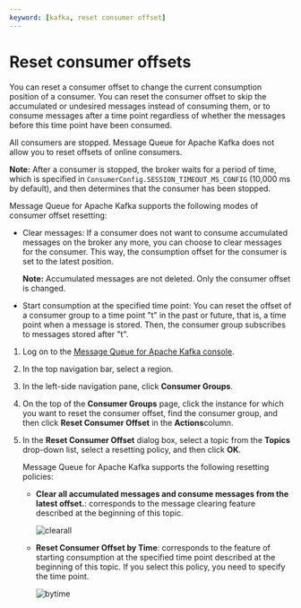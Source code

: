 ```yaml
---
keyword: [kafka, reset consumer offset]
---
```


# Reset consumer offsets

You can reset a consumer offset to change the current consumption position of a consumer. You can reset the consumer offset to skip the accumulated or undesired messages instead of consuming them, or to consume messages after a time point regardless of whether the messages before this time point have been consumed.

All consumers are stopped. Message Queue for Apache Kafka does not allow you to reset offsets of online consumers.

**Note:** After a consumer is stopped, the broker waits for a period of time, which is specified in `ConsumerConfig.SESSION_TIMEOUT_MS_CONFIG` \(10,000 ms by default\), and then determines that the consumer has been stopped.

Message Queue for Apache Kafka supports the following modes of consumer offset resetting:

-   Clear messages: If a consumer does not want to consume accumulated messages on the broker any more, you can choose to clear messages for the consumer. This way, the consumption offset for the consumer is set to the latest position.

    **Note:** Accumulated messages are not deleted. Only the consumer offset is changed.

-   Start consumption at the specified time point: You can reset the offset of a consumer group to a time point "t" in the past or future, that is, a time point when a message is stored. Then, the consumer group subscribes to messages stored after "t".

1.  Log on to the [Message Queue for Apache Kafka console](https://kafka.console.aliyun.com).

2.  In the top navigation bar, select a region.

3.  In the left-side navigation pane, click **Consumer Groups**.

4.  On the top of the **Consumer Groups** page, click the instance for which you want to reset the consumer offset, find the consumer group, and then click **Reset Consumer Offset** in the **Actions**column.

5.  In the **Reset Consumer Offset** dialog box, select a topic from the **Topics** drop-down list, select a resetting policy, and then click **OK**.

    Message Queue for Apache Kafka supports the following resetting policies:

    -   **Clear all accumulated messages and consume messages from the latest offset.**: corresponds to the message clearing feature described at the beginning of this topic.

        ![clearall](https://static-aliyun-doc.oss-cn-hangzhou.aliyuncs.com/assets/img/en-US/7050549951/p94025.png)

    -   **Reset Consumer Offset by Time**: corresponds to the feature of starting consumption at the specified time point described at the beginning of this topic. If you select this policy, you need to specify the time point.

        ![bytime](https://static-aliyun-doc.oss-cn-hangzhou.aliyuncs.com/assets/img/en-US/7050549951/p94026.png)



